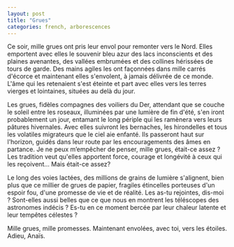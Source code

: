 ```yaml
---
layout: post
title: "Grues"
categories: french, arborescences
---
```


Ce soir, mille grues ont pris leur envol pour remonter vers le Nord. Elles emportent avec elles le souvenir bleu azur des lacs inconscients et des plaines avenantes, des vallées embrumées et des collines hérissées de tours de garde. Des mains agiles les ont façonnées dans mille carrés d'écorce et maintenant elles s'envolent, à jamais délivrée de ce monde. L'âme qui les retenaient s'est éteinte et part avec elles vers les terres vierges et lointaines, situées au delà du jour. 

Les grues, fidèles compagnes des voiliers du Der, attendant que se couche le soleil entre les roseaux, illuminées par une lumière de fin d'été, s'en iront probablement un jour, entamant le long périple qui les ramènera vers leurs pâtures hivernales. Avec elles suivront les bernaches, les hirondelles et tous les volatiles migrateurs que le ciel aie enfanté. Ils passeront haut sur l'horizon, guidés dans leur route par les encouragements des âmes en partance. Je ne peux m’empêcher de penser, mille grues, était-ce assez ? Les tradition veut qu'elles apportent force, courage et longévité à ceux qui les reçoivent... Mais était-ce assez?

Le long des voies lactées, des millions de grains de lumière s'alignent, bien plus que ce millier de grues de papier, fragiles étincelles porteuses d'un espoir fou, d'une promesse de vie et de réalité. Les as-tu rejointes, dis-moi ? Sont-elles aussi belles que ce que nous en montrent les téléscopes des astronomes indécis ? Es-tu en ce moment bercée par leur chaleur latente et leur tempêtes célestes ?

Mille grues, mille promesses. Maintenant envolées, avec toi, vers les étoiles. Adieu, Anaïs.